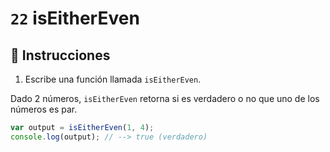 # `22` isEitherEven

## 📝 Instrucciones

1. Escribe una función llamada `isEitherEven`.

Dado 2 números, `isEitherEven` retorna si es verdadero o no que uno de los números es par.

```Javascript
var output = isEitherEven(1, 4);
console.log(output); // --> true (verdadero)
```